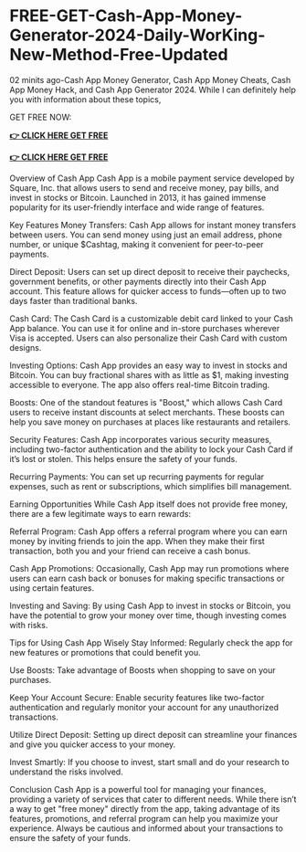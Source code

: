 # FREE-GET-Cash-App-Money-Generator-2024-Daily-WorKing-New-Method-Free-Updated

02 minits ago-Cash App Money Generator, Cash App Money Cheats, Cash App Money Hack, and Cash App Generator 2024. While I can definitely help you with information about these topics,

 GET FREE NOW:

**[👉 CLICK HERE GET FREE](https://tinyurl.com/35dk5xrj)**

**[👉 CLICK HERE GET FREE](https://tinyurl.com/35dk5xrj)**

Overview of Cash App
Cash App is a mobile payment service developed by Square, Inc. that allows users to send and receive money, pay bills, and invest in stocks or Bitcoin. Launched in 2013, it has gained immense popularity for its user-friendly interface and wide range of features.

Key Features
Money Transfers: Cash App allows for instant money transfers between users. You can send money using just an email address, phone number, or unique $Cashtag, making it convenient for peer-to-peer payments.

Direct Deposit: Users can set up direct deposit to receive their paychecks, government benefits, or other payments directly into their Cash App account. This feature allows for quicker access to funds—often up to two days faster than traditional banks.

Cash Card: The Cash Card is a customizable debit card linked to your Cash App balance. You can use it for online and in-store purchases wherever Visa is accepted. Users can also personalize their Cash Card with custom designs.

Investing Options: Cash App provides an easy way to invest in stocks and Bitcoin. You can buy fractional shares with as little as $1, making investing accessible to everyone. The app also offers real-time Bitcoin trading.

Boosts: One of the standout features is "Boost," which allows Cash Card users to receive instant discounts at select merchants. These boosts can help you save money on purchases at places like restaurants and retailers.

Security Features: Cash App incorporates various security measures, including two-factor authentication and the ability to lock your Cash Card if it’s lost or stolen. This helps ensure the safety of your funds.

Recurring Payments: You can set up recurring payments for regular expenses, such as rent or subscriptions, which simplifies bill management.

Earning Opportunities
While Cash App itself does not provide free money, there are a few legitimate ways to earn rewards:

Referral Program: Cash App offers a referral program where you can earn money by inviting friends to join the app. When they make their first transaction, both you and your friend can receive a cash bonus.

Cash App Promotions: Occasionally, Cash App may run promotions where users can earn cash back or bonuses for making specific transactions or using certain features.

Investing and Saving: By using Cash App to invest in stocks or Bitcoin, you have the potential to grow your money over time, though investing comes with risks.

Tips for Using Cash App Wisely
Stay Informed: Regularly check the app for new features or promotions that could benefit you.

Use Boosts: Take advantage of Boosts when shopping to save on your purchases.

Keep Your Account Secure: Enable security features like two-factor authentication and regularly monitor your account for any unauthorized transactions.

Utilize Direct Deposit: Setting up direct deposit can streamline your finances and give you quicker access to your money.

Invest Smartly: If you choose to invest, start small and do your research to understand the risks involved.

Conclusion
Cash App is a powerful tool for managing your finances, providing a variety of services that cater to different needs. While there isn’t a way to get "free money" directly from the app, taking advantage of its features, promotions, and referral program can help you maximize your experience. Always be cautious and informed about your transactions to ensure the safety of your funds.
